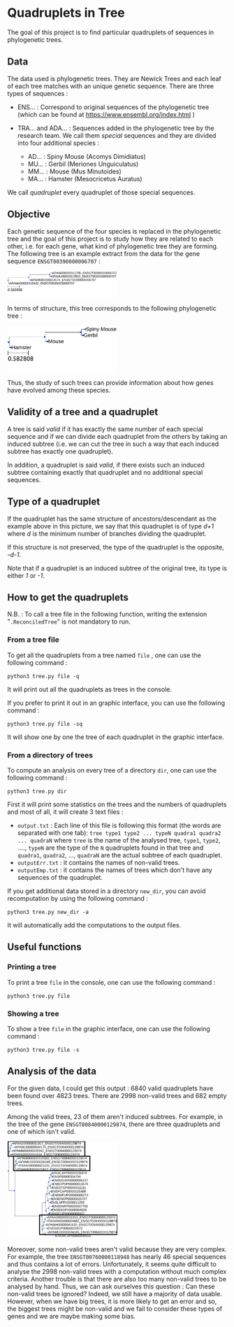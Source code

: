 # Quadruplets in Tree

The goal of this project is to find particular quadruplets of sequences in phylogenetic trees.


## Data 


The data used is phylogenetic trees. They are Newick Trees and each leaf of each tree matches with an unique genetic sequence. There are three types of sequences :

* ENS... : Correspond to original sequences of the phylogenetic tree (which can be found at https://www.ensembl.org/index.html )
* TRA... and ADA... : Sequences added in the phylogenetic tree by the research team. We call them *special* sequences and they are divided into four additional species :

	+ AD... : Spiny Mouse (Acomys Dimidiatus)
	+ MU... : Gerbil (Meriones Unguiculatus)
	+ MM... : Mouse (Mus Minutoides) 
	+ MA... : Hamster (Mesocricetus Auratus)

We call *quadruplet* every quadruplet of those special sequences.

## Objective

Each genetic sequence of the four species is replaced in the phylogenetic tree and the goal of this project is to study how they are related to each other, i.e. for each gene, what kind of phylogenetic tree they are forming. The following tree is an example extract from the data for the gene sequence `ENSGT00390000006707` :

<img src="image/Example1.png" width="50%">

In terms of structure, this tree corresponds to the following phylogenetic tree : 

<img src="image/Example2.png" width="50%">

Thus, the study of such trees can provide information about how genes have evolved among these species.

## Validity of a tree and a quadruplet

A tree is said *valid* if it has exactly the same number of each special sequence and if we can divide each quadruplet from the others by taking an induced subtree (i.e. we can cut the tree in such a way that each induced subtree has exactly one quadruplet).

In addition, a quadruplet is said *valid*, if there exists such an induced subtree containing exactly that quadruplet and no additional special sequences.

## Type of a quadruplet

If the quadruplet has the same structure of ancestors/descendant as the example above in this picture, we say that this quadruplet is of type *d+1* where *d* is the minimum number of branches dividing the quadruplet.

If this structure is not preserved, the type of the quadruplet is the opposite, *-d-1*.

Note that if a quadruplet is an induced subtree of the original tree, its type is either *1* or *-1*.


## How to get the quadruplets 


N.B. : To call a tree file in the following function, writing the extension "`.ReconciledTree`" is not mandatory to run.

### From a tree file


To get all the quadruplets from a tree named `file` , one can use the following command  :

```
python3 tree.py file -q
```
It will print out all the quadruplets as trees in the console.

If you prefer to print it out in an graphic interface, you can use the following command :

```
python3 tree.py file -sq
```

It will show one by one the tree of each quadruplet in the graphic interface.

### From a directory of trees 

To compute an analysis on every tree of a directory `dir`, one can use the following command :

```
python3 tree.py dir
```

First it will print some statistics on the trees and the numbers of quadruplets and most of all, it will create 3 text files :

* `output.txt` : Each line of this file is following this format (the words are separated with one tab): `tree type1 type2 ... typeN quadra1 quadra2 ... quadraN` where `tree` is the name of the analysed tree, `type1`, `type2`, ...., `typeN` are the type of the `N` quadruplets found in that tree and `quadra1`, `quadra2`, ..., `quadraN` are the actual subtree of each quadruplet.
* `outputErr.txt` : it contains the names of non-valid trees.
* `outputEmp.txt` : it contains the names of trees which don't have any sequences of the quadruplet.


If you get additional data stored in a directory `new_dir`, you can avoid recomputation by using the following command :

```
python3 tree.py new_dir -a
```

It will automatically add the computations to the output files.

## Useful functions

### Printing a tree

To print a tree `file` in the console, one can use the following command :

```
python3 tree.py file
```

### Showing a tree

To show a tree `file` in the graphic interface, one can use the following command :

```
python3 tree.py file -s
```

## Analysis of the data

For the given data, I could get this output : 6840 valid quadruplets have been found over 4823 trees. There are 2998 non-valid trees and 682 empty trees.

Among the valid trees, 23 of them aren't induced subtrees. For example, in the tree of the gene `ENSGT00840000129874`, there are three quadruplets and one of which isn't valid.


<img src="image/Example3.png" width="50%">


Moreover, some non-valid trees aren't valid because they are very complex. For example, the tree `ENSGT00760000118948` has nearly 46 special sequences and thus contains a lot of errors. Unfortunately, it seems quite difficult to analyse the 2998 non-valid trees with a computation without much complex criteria. Another trouble is that there are also too many non-valid trees to be analysed by hand. Thus, we can ask ourselves this question : Can these non-valid trees be ignored? Indeed, we still have a majority of data usable. However, when we have big trees, it is more likely to get an error and so, the biggest trees might be non-valid and we fail to consider these types of genes and we are maybe making some bias.
